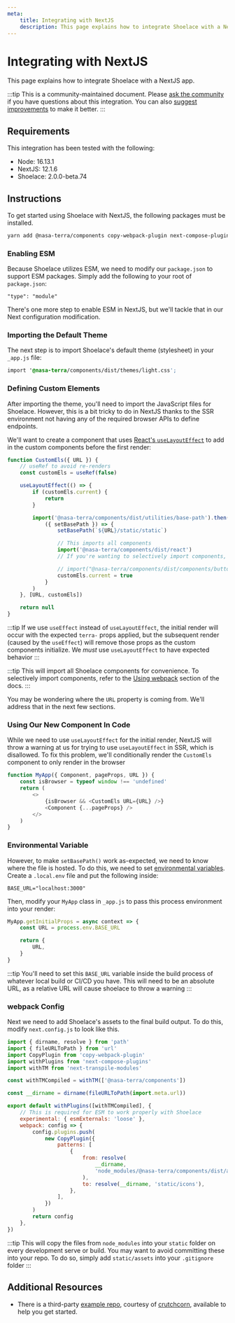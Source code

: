 ```yaml
---
meta:
    title: Integrating with NextJS
    description: This page explains how to integrate Shoelace with a NextJS app.
---
```


# Integrating with NextJS

This page explains how to integrate Shoelace with a NextJS app.

:::tip
This is a community-maintained document. Please [ask the community](/resources/community) if you have questions about this integration. You can also [suggest improvements](https://github.com/gesdisc/components/blob/next/docs/tutorials/integrating-with-nextjs.md) to make it better.
:::

## Requirements

This integration has been tested with the following:

-   Node: 16.13.1
-   NextJS: 12.1.6
-   Shoelace: 2.0.0-beta.74

## Instructions

To get started using Shoelace with NextJS, the following packages must be installed.

```bash
yarn add @nasa-terra/components copy-webpack-plugin next-compose-plugins next-transpile-modules
```

### Enabling ESM

Because Shoelace utilizes ESM, we need to modify our `package.json` to support ESM packages. Simply add the following to
your root of `package.json`:

```
"type": "module"
```

There's one more step to enable ESM in NextJS, but we'll tackle that in our Next configuration modification.

### Importing the Default Theme

The next step is to import Shoelace's default theme (stylesheet) in your `_app.js` file:

```css
import '@nasa-terra/components/dist/themes/light.css';
```

### Defining Custom Elements

After importing the theme, you'll need to import the JavaScript files for Shoelace. However, this is a bit tricky to do in NextJS thanks to the SSR environment not having any of the required browser APIs to define endpoints.

We'll want to create a component that uses [React's `useLayoutEffect`](https://reactjs.org/docs/hooks-reference.html#uselayouteffect) to add in the custom components before the first render:

```javascript
function CustomEls({ URL }) {
    // useRef to avoid re-renders
    const customEls = useRef(false)

    useLayoutEffect(() => {
        if (customEls.current) {
            return
        }

        import('@nasa-terra/components/dist/utilities/base-path').then(
            ({ setBasePath }) => {
                setBasePath(`${URL}/static/static`)

                // This imports all components
                import('@nasa-terra/components/dist/react')
                // If you're wanting to selectively import components, replace this line with your own definitions

                // import("@nasa-terra/components/dist/components/button/button");
                customEls.current = true
            }
        )
    }, [URL, customEls])

    return null
}
```

:::tip
If we use `useEffect` instead of `useLayoutEffect`, the initial render will occur with the expected `terra-` props applied, but the subsequent render (caused by the `useEffect`) will remove those props as the custom components initialize. We _must_ use `useLayoutEffect` to have expected behavior
:::

:::tip
This will import all Shoelace components for convenience. To selectively import components, refer to the [Using webpack](/getting-started/installation#using-webpack) section of the docs.
:::

You may be wondering where the `URL` property is coming from. We'll address that in the next few sections.

### Using Our New Component In Code

While we need to use `useLayoutEffect` for the initial render, NextJS will throw a warning at us for trying to use `useLayoutEffect` in SSR, which is disallowed. To fix this problem, we'll conditionally render the `CustomEls` component to only render in the browser

```javascript
function MyApp({ Component, pageProps, URL }) {
    const isBrowser = typeof window !== 'undefined'
    return (
        <>
            {isBrowser && <CustomEls URL={URL} />}
            <Component {...pageProps} />
        </>
    )
}
```

### Environmental Variable

However, to make `setBasePath()` work as-expected, we need to know where the file is hosted. To do this, we need to set [environmental variables](https://nextjs.org/docs/basic-features/environment-variables). Create a `.local.env` file and put the following inside:

```
BASE_URL="localhost:3000"
```

Then, modify your `MyApp` class in `_app.js` to pass this process environment into your render:

```javascript
MyApp.getInitialProps = async context => {
    const URL = process.env.BASE_URL

    return {
        URL,
    }
}
```

:::tip
You'll need to set this `BASE_URL` variable inside the build process of whatever local build or CI/CD you have. This will need to be an absolute URL, as a relative URL will cause shoelace to throw a warning
:::

### webpack Config

Next we need to add Shoelace's assets to the final build output. To do this, modify `next.config.js` to look like this.

```javascript
import { dirname, resolve } from 'path'
import { fileURLToPath } from 'url'
import CopyPlugin from 'copy-webpack-plugin'
import withPlugins from 'next-compose-plugins'
import withTM from 'next-transpile-modules'

const withTMCompiled = withTM(['@nasa-terra/components'])

const __dirname = dirname(fileURLToPath(import.meta.url))

export default withPlugins([withTMCompiled], {
    // This is required for ESM to work properly with Shoelace
    experimental: { esmExternals: 'loose' },
    webpack: config => {
        config.plugins.push(
            new CopyPlugin({
                patterns: [
                    {
                        from: resolve(
                            __dirname,
                            'node_modules/@nasa-terra/components/dist/assets/icons'
                        ),
                        to: resolve(__dirname, 'static/icons'),
                    },
                ],
            })
        )
        return config
    },
})
```

:::tip
This will copy the files from `node_modules` into your `static` folder on every development serve or build. You may want to avoid committing these into your repo. To do so, simply add `static/assets` into your `.gitignore` folder
:::

## Additional Resources

-   There is a third-party [example repo](https://github.com/crutchcorn/nextjs-shoelace-example), courtesy of [crutchcorn](https://github.com/crutchcorn), available to help you get started.
